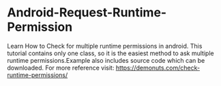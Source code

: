 # Android-Request-Runtime-Permission
Learn How to Check for multiple runtime permissions in android. This tutorial contains only one class, so it is the easiest method to ask multiple runtime permissions.Example also includes source code which can be downloaded. For more reference visit:  https://demonuts.com/check-runtime-permissions/
